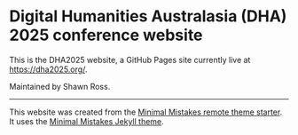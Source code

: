 # Digital Humanities Australasia (DHA) 2025 conference website

This is the DHA2025 website, a GitHub Pages site currently live at https://dha2025.org/. 

Maintained by Shawn Ross.

---

This website was created from the [Minimal Mistakes remote theme starter](https://github.com/mmistakes/mm-github-pages-starter). It uses the [Minimal Mistakes Jekyll theme](https://github.com/mmistakes/minimal-mistakes).
